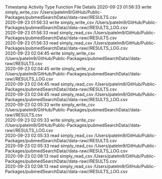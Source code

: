 Timestamp	Activity Type	Function	File	Details
2020-09-23 01:56:33	write	simply_write_csv	/Users/patelm9/GitHub/Public-Packages/pubmedSearchData//data-raw//RESULTS.csv	
2020-09-23 01:56:33	write	simply_write_csv	/Users/patelm9/GitHub/Public-Packages/pubmedSearchData//data-raw//RESULTS_LOG.csv	
2020-09-23 01:56:33	read	simply_read_csv	/Users/patelm9/GitHub/Public-Packages/pubmedSearchData//data-raw//RESULTS.csv	
2020-09-23 01:56:33	read	simply_read_csv	/Users/patelm9/GitHub/Public-Packages/pubmedSearchData//data-raw//RESULTS_LOG.csv	
2020-09-23 02:04:45	write	simply_write_csv	/Users/patelm9/GitHub/Public-Packages/pubmedSearchData//data-raw//RESULTS.csv	
2020-09-23 02:04:45	write	simply_write_csv	/Users/patelm9/GitHub/Public-Packages/pubmedSearchData//data-raw//RESULTS_LOG.csv	
2020-09-23 02:04:45	read	simply_read_csv	/Users/patelm9/GitHub/Public-Packages/pubmedSearchData//data-raw//RESULTS.csv	
2020-09-23 02:04:45	read	simply_read_csv	/Users/patelm9/GitHub/Public-Packages/pubmedSearchData//data-raw//RESULTS_LOG.csv	
2020-09-23 02:05:33	write	simply_write_csv	/Users/patelm9/GitHub/Public-Packages/pubmedSearchData//data-raw//RESULTS.csv	
2020-09-23 02:05:33	write	simply_write_csv	/Users/patelm9/GitHub/Public-Packages/pubmedSearchData//data-raw//RESULTS_LOG.csv	
2020-09-23 02:05:33	read	simply_read_csv	/Users/patelm9/GitHub/Public-Packages/pubmedSearchData//data-raw//RESULTS.csv	
2020-09-23 02:05:33	read	simply_read_csv	/Users/patelm9/GitHub/Public-Packages/pubmedSearchData//data-raw//RESULTS_LOG.csv	
2020-09-23 02:08:13	read	simply_read_csv	/Users/patelm9/GitHub/Public-Packages/pubmedSearchData//data-raw//RESULTS.csv	
2020-09-23 02:08:13	read	simply_read_csv	/Users/patelm9/GitHub/Public-Packages/pubmedSearchData//data-raw//RESULTS_LOG.csv	
